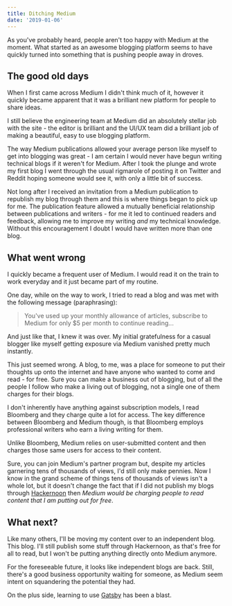 ```yaml
---
title: Ditching Medium
date: '2019-01-06'
---
```


As you've probably heard, people aren't too happy with Medium at the moment. What started
as an awesome blogging platform seems to have quickly turned into something that is
pushing people away in droves.

## The good old days

When I first came across Medium I didn't think much of it, however it quickly became apparent that
it was a brilliant new platform for people to share ideas.

I still believe the engineering team at Medium did an absolutely stellar job with the site - the editor
is brilliant and the UI/UX team did a brilliant job of making a beautiful, easy to use blogging platform.

The way Medium publications allowed your average person like myself to get into blogging was
great - I am certain I would never have begun writing technical blogs if it weren't for Medium.
After I took the plunge and wrote my first blog I went through the usual rigmarole of posting it
on Twitter and Reddit hoping someone would see it, with only a little bit of success.

Not long after I received an invitation from a Medium publication to republish my blog through them and
this is where things began to pick up for me. The publication feature allowed a mutually beneficial
relationship between publications and writers - for me it led to continued readers and feedback, allowing
me to improve my writing *and* my technical knowledge. Without this encouragement I doubt I would have
written more than one blog.

## What went wrong

I quickly became a frequent user of Medium. I would read it on the train to work everyday and it just
became part of my routine.

One day, while on the way to work, I tried to read a blog and was met with the following message (paraphrasing):

> You've used up your monthly allowance of articles, subscribe to Medium for only $5 per month to continue reading...

And just like that, I knew it was over. My initial gratefulness for a casual blogger like myself getting exposure
via Medium vanished pretty much instantly.

This just seemed wrong. A blog, to me, was a place for someone to put their thoughts up onto the internet and have
anyone who wanted to come and read - for free. Sure you can make a business out of blogging, but of all the people I follow who
make a living out of blogging, not a single one of them charges for their blogs.

I don't inherently have anything against subscription models, I read Bloomberg and they charge quite a lot for access. The key
difference between Bloomberg and Medium though, is that Bloomberg employs professional writers who earn a living writing for them.

Unlike Bloomberg, Medium relies on user-submitted content and then charges those same users for access to their content.

Sure, you can join Medium's partner program but, despite my articles garnering tens of thousands of views, I'd still only make pennies. Now
I know in the grand scheme of things tens of thousands of views isn't a whole lot, but it doesn't change the fact that if I did not publish my blogs
through [Hackernoon](https://hackernoon.com/) then *Medium would be charging people to read content that I am putting out for free*.

## What next?

Like many others, I'll be moving my content over to an independent blog. This blog. I'll still publish some stuff through Hackernoon, as that's free
for all to read, but I won't be putting anything directly onto Medium anymore.

For the foreseeable future, it looks like independent blogs are back. Still, there's a good business opportunity waiting for someone, as Medium seem
intent on squandering the potential they had.

On the plus side, learning to use [Gatsby](https://www.gatsbyjs.org/) has been a blast.

